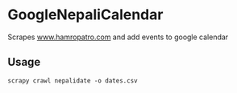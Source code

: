 # GoogleNepaliCalendar

Scrapes www.hamropatro.com and add events to google calendar

## Usage

```scrapy crawl nepalidate -o dates.csv```
